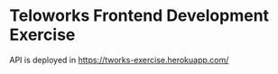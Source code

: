 # Teloworks Frontend Development Exercise


API is deployed in https://tworks-exercise.herokuapp.com/
